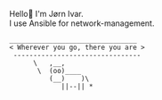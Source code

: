 Hello👋 I'm Jørn Ivar.<br>
I use Ansible for network-management.<br>
    
    ________________________________
    < Wherever you go, there you are >
     --------------------------------
          \   ,__,
           \  (oo)____
              (__)    )\
                 ||--|| *
